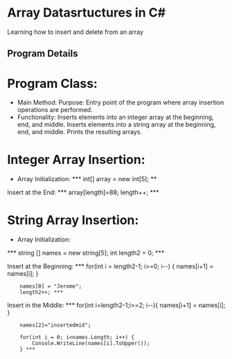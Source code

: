 # Array Datasrtuctures in C#
 Learning how to insert and delete from an array
## Program Details
# Program Class:
* Main Method:
Purpose: Entry point of the program where array insertion operations are performed.
* Functionality:
Inserts elements into an integer array at the beginning, end, and middle.
Inserts elements into a string array at the beginning, end, and middle.
Prints the resulting arrays.
# Integer Array Insertion:
* Array Initialization:
*** int[] array = new int[5]; **

Insert at the End: 
***  array[length]=88; 
        length++; ***

# String Array Insertion:
* Array Initialization:

*** string [] names = new string[5];
        int length2 = 0; ***

Insert at the Beginning:
*** for(int i = length2-1; i>=0; i--) {
            names[i+1] = names[i];
        } 

        names[0] = "Jerome";
        length2++; *** 

Insert in the Middle:
*** for(int i=length2-1;i>=2; i--){ 
            names[i+1] = names[i];
        }

        names[2]="insertedmid";
    
        for(int i = 0; i<names.Length; i++) {
            Console.WriteLine(names[i].ToUpper());
        } ***

